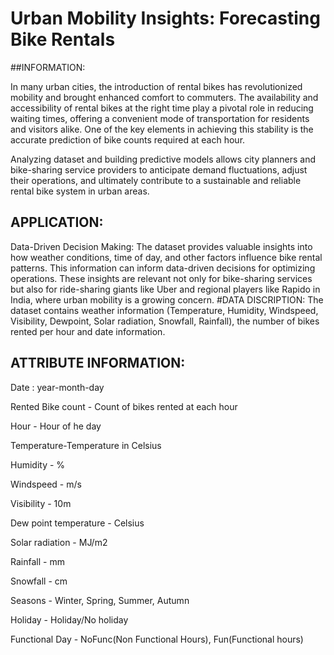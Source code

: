# Urban Mobility Insights: Forecasting Bike Rentals
##INFORMATION:

In many urban cities, the introduction of rental bikes has revolutionized mobility and brought enhanced comfort to commuters. The availability and accessibility of rental bikes at the right time play a pivotal role in reducing waiting times, offering a convenient mode of transportation for residents and visitors alike. One of the key elements in achieving this stability is the accurate prediction of bike counts required at each hour.

Analyzing dataset and building predictive models allows city planners and bike-sharing service providers to anticipate demand fluctuations, adjust their operations, and ultimately contribute to a sustainable and reliable rental bike system in urban areas.

## APPLICATION:

Data-Driven Decision Making: The dataset provides valuable insights into how weather conditions, time of day, and other factors influence bike rental patterns. This information can inform data-driven decisions for optimizing operations. These insights are relevant not only for bike-sharing services but also for ride-sharing giants like Uber and regional players like Rapido in India, where urban mobility is a growing concern.
#DATA DISCRIPTION:
The dataset contains weather information (Temperature, Humidity, Windspeed, Visibility, Dewpoint, Solar radiation, Snowfall, Rainfall), the number of bikes rented per hour and date information.

## ATTRIBUTE INFORMATION:

Date : year-month-day

Rented Bike count - Count of bikes rented at each hour

Hour - Hour of he day

Temperature-Temperature in Celsius

Humidity - %

Windspeed - m/s

Visibility - 10m

Dew point temperature - Celsius

Solar radiation - MJ/m2

Rainfall - mm

Snowfall - cm

Seasons - Winter, Spring, Summer, Autumn

Holiday - Holiday/No holiday

Functional Day - NoFunc(Non Functional Hours), Fun(Functional hours)


